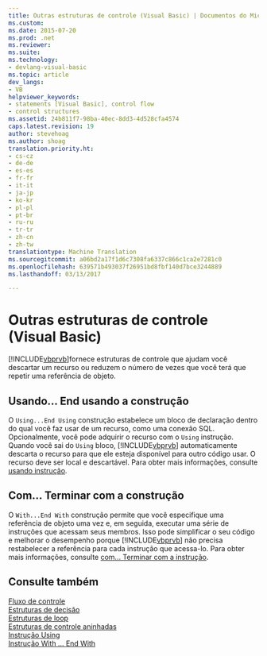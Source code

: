 ```yaml
---
title: Outras estruturas de controle (Visual Basic) | Documentos do Microsoft
ms.custom: 
ms.date: 2015-07-20
ms.prod: .net
ms.reviewer: 
ms.suite: 
ms.technology:
- devlang-visual-basic
ms.topic: article
dev_langs:
- VB
helpviewer_keywords:
- statements [Visual Basic], control flow
- control structures
ms.assetid: 24b811f7-98ba-40ec-8dd3-4d528cfa4574
caps.latest.revision: 19
author: stevehoag
ms.author: shoag
translation.priority.ht:
- cs-cz
- de-de
- es-es
- fr-fr
- it-it
- ja-jp
- ko-kr
- pl-pl
- pt-br
- ru-ru
- tr-tr
- zh-cn
- zh-tw
translationtype: Machine Translation
ms.sourcegitcommit: a06bd2a17f1d6c7308fa6337c866c1ca2e7281c0
ms.openlocfilehash: 639571b493037f26951bd8fbf140d7bce3244889
ms.lasthandoff: 03/13/2017

---
```

# <a name="other-control-structures-visual-basic"></a>Outras estruturas de controle (Visual Basic)
[!INCLUDE[vbprvb](../../../../csharp/programming-guide/concepts/linq/includes/vbprvb_md.md)]fornece estruturas de controle que ajudam você descartar um recurso ou reduzem o número de vezes que você terá que repetir uma referência de objeto.  
  
## <a name="usingend-using-construction"></a>Usando... End usando a construção  
 O `Using...End Using` construção estabelece um bloco de declaração dentro do qual você faz usar de um recurso, como uma conexão SQL. Opcionalmente, você pode adquirir o recurso com o `Using` instrução. Quando você sai do `Using` bloco, [!INCLUDE[vbprvb](../../../../csharp/programming-guide/concepts/linq/includes/vbprvb_md.md)] automaticamente descarta o recurso para que ele esteja disponível para outro código usar. O recurso deve ser local e descartável. Para obter mais informações, consulte [usando instrução](../../../../visual-basic/language-reference/statements/using-statement.md).  
  
## <a name="withend-with-construction"></a>Com... Terminar com a construção  
 O `With...End With` construção permite que você especifique uma referência de objeto uma vez e, em seguida, executar uma série de instruções que acessam seus membros. Isso pode simplificar o seu código e melhorar o desempenho porque [!INCLUDE[vbprvb](../../../../csharp/programming-guide/concepts/linq/includes/vbprvb_md.md)] não precisa restabelecer a referência para cada instrução que acessa-lo. Para obter mais informações, consulte [com... Terminar com a instrução](../../../../visual-basic/language-reference/statements/with-end-with-statement.md).  
  
## <a name="see-also"></a>Consulte também  
 [Fluxo de controle](../../../../visual-basic/programming-guide/language-features/control-flow/index.md)   
 [Estruturas de decisão](../../../../visual-basic/programming-guide/language-features/control-flow/decision-structures.md)   
 [Estruturas de loop](../../../../visual-basic/programming-guide/language-features/control-flow/loop-structures.md)   
 [Estruturas de controle aninhadas](../../../../visual-basic/programming-guide/language-features/control-flow/nested-control-structures.md)   
 [Instrução Using](../../../../visual-basic/language-reference/statements/using-statement.md)   
 [Instrução With ... End With](../../../../visual-basic/language-reference/statements/with-end-with-statement.md)
